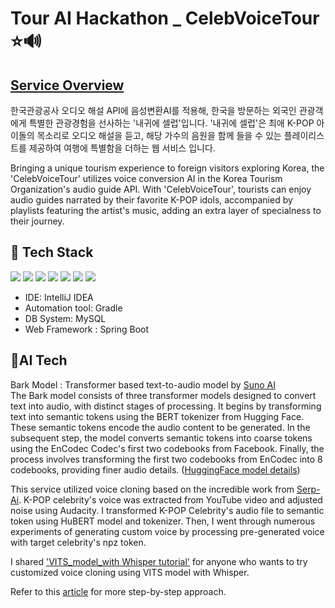# Tour AI Hackathon _ CelebVoiceTour ⭐🔊
## [Service Overview](https://youtu.be/d-fdLNISIXE)
한국관광공사 오디오 해설 API에 음성변환AI를 적용해, 한국을 방문하는 외국인 관광객에게 특별한 관광경험을 선사하는 '내귀에 셀럽'입니다. '내귀에 셀럽'은 최애 K-POP 아이돌의 목소리로 오디오 해설을 듣고, 해당 가수의 음원을 함께 들을 수 있는 플레이리스트를 제공하여 여행에 특별함을 더하는 웹 서비스 입니다.  <br>

Bringing a unique tourism experience to foreign visitors exploring Korea, the 'CelebVoiceTour' utilizes voice conversion AI in the Korea Tourism Organization's audio guide API. With 'CelebVoiceTour', tourists can enjoy audio guides narrated by their favorite K-POP idols, accompanied by playlists featuring the artist's music, adding an extra layer of specialness to their journey.

## 🔨 Tech Stack
<img src="https://img.shields.io/badge/Python-3766AB?style=flat-square&logo=Python&logoColor=white"/></a>
<img src="https://img.shields.io/badge/Java-F7DF1E?style=flat-square&logo=JavaScript&logoColor=white"/></a>
<img src="https://img.shields.io/badge/JavaScript-F7DF1E?style=flat-square&logo=JavaScript&logoColor=white"/></a>
<img src="https://img.shields.io/badge/SQL-A4373A?style=flat-square&logo=Microsoft Access&logoColor=white"/></a>
<img src="https://img.shields.io/badge/HTML-E34F26?style=flat-square&logo=HTML5&logoColor=white"/></a>
<img src="https://img.shields.io/badge/CSS-1572B6?style=flat-square&logo=CSS3&logoColor=white"/></a>
<img src="https://img.shields.io/badge/Pytorch-EE4C2C?style=flat-square&logo=TensorFlow&logoColor=white"/></a>

- IDE: IntelliJ IDEA
- Automation tool: Gradle
- DB System: MySQL
- Web Framework : Spring Boot

## 📌AI Tech
Bark Model : Transformer based text-to-audio model by [Suno AI](https://github.com/suno-ai/bark) <br>
The Bark model consists of three transformer models designed to convert text into audio, with distinct stages of processing. It begins by transforming text into semantic tokens using the BERT tokenizer from Hugging Face. These semantic tokens encode the audio content to be generated. In the subsequent step, the model converts semantic tokens into coarse tokens using the EnCodec Codec's first two codebooks from Facebook. Finally, the process involves transforming the first two codebooks from EnCodec into 8 codebooks, providing finer audio details. ([HuggingFace model details](https://huggingface.co/suno/bark))

This service utilized voice cloning based on the incredible work from [Serp-Ai](https://huggingface.co/suno/bark). K-POP celebrity's voice was extracted from YouTube video and adjusted noise using Audacity. I transformed K-POP Celebrity's audio file to semantic token using HuBERT model and tokenizer. Then, I went through numerous experiments of generating custom voice by processing pre-generated voice with target celebrity's npz token.

I shared ['VITS_model_with Whisper tutorial'](https://github.com/PSY222/CelebVoiceTour/blob/main/Tutorial_3_VITS_model_with_Whisper.ipynb) for anyone who wants to try customized voice cloning using VITS model with Whisper.

Refer to this [article](https://www.linkedin.com/pulse/ai-voice-cloning-bark-hubert-practical-guide-felix-leber%3FtrackingId=gMIlVvyXRR2OfBRzSRU1fg%253D%253D/?trackingId=gMIlVvyXRR2OfBRzSRU1fg%3D%3D) for more step-by-step approach.

